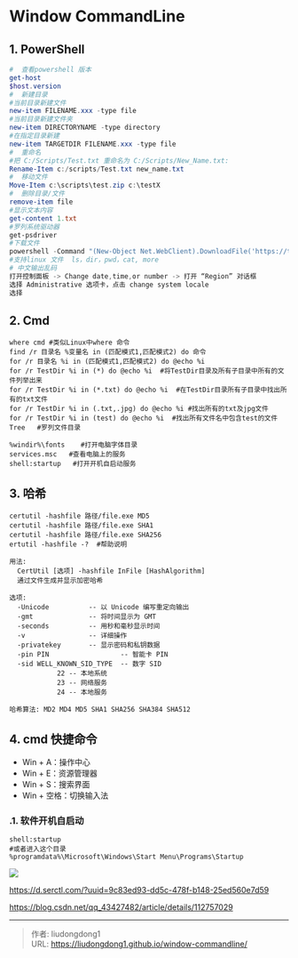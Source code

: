 # Window CommandLine


## 1. PowerShell

```powershell
#  查看powershell 版本
get-host
$host.version
#  新建目录
#当前目录新建文件
new-item FILENAME.xxx -type file
#当前目录新建文件夹
new-item DIRECTORYNAME -type directory
#在指定目录新建
new-item TARGETDIR FILENAME.xxx -type file
#  重命名
#把 C:/Scripts/Test.txt 重命名为 C:/Scripts/New_Name.txt:
Rename-Item c:/scripts/Test.txt new_name.txt
#  移动文件
Move-Item c:\scripts\test.zip c:\testX
#  删除目录/文件
remove-item file
#显示文本内容
get-content 1.txt
#罗列系统驱动器
get-psdriver
#下载文件
powershell -Command "(New-Object Net.WebClient).DownloadFile('https://ts', './src/ts')"
#支持linux 文件  ls，dir，pwd，cat, more
# 中文输出乱码
打开控制面板 -> Change date,time,or number -> 打开 “Region” 对话框
选择 Administrative 选项卡，点击 change system locale
选择
```

## 2. Cmd

```shell
where cmd #类似Linux中where 命令
find /r 目录名 %变量名 in (匹配模式1,匹配模式2) do 命令
for /r 目录名 %i in (匹配模式1,匹配模式2) do @echo %i
for /r TestDir %i in (*) do @echo %i  #将TestDir目录及所有子目录中所有的文件列举出来
for /r TestDir %i in (*.txt) do @echo %i  #在TestDir目录所有子目录中找出所有的txt文件
for /r TestDir %i in (.txt,.jpg) do @echo %i #找出所有的txt及jpg文件
for /r TestDir %i in (test) do @echo %i  #找出所有文件名中包含test的文件
Tree   #罗列文件目录

%windir%\fonts    #打开电脑字体目录
services.msc   #查看电脑上的服务
shell:startup   #打开开机自启动服务
```

## 3. 哈希

```shell
certutil -hashfile 路径/file.exe MD5
certutil -hashfile 路径/file.exe SHA1
certutil -hashfile 路径/file.exe SHA256
ertutil -hashfile -?  #帮助说明
```

```
用法:
  CertUtil [选项] -hashfile InFile [HashAlgorithm]
  通过文件生成并显示加密哈希

选项:
  -Unicode          -- 以 Unicode 编写重定向输出
  -gmt              -- 将时间显示为 GMT
  -seconds          -- 用秒和毫秒显示时间
  -v                -- 详细操作
  -privatekey       -- 显示密码和私钥数据
  -pin PIN                  -- 智能卡 PIN
  -sid WELL_KNOWN_SID_TYPE  -- 数字 SID
            22 -- 本地系统
            23 -- 网络服务
            24 -- 本地服务

哈希算法: MD2 MD4 MD5 SHA1 SHA256 SHA384 SHA512
```

## 4. cmd 快捷命令

- Win + A：操作中心
- Win + E：资源管理器
- Win + S：搜索界面
- Win + 空格：切换输入法

### .1. 软件开机自启动

```
shell:startup
#或者进入这个目录
%programdata%\Microsoft\Windows\Start Menu\Programs\Startup
```

![](https://gitee.com/github-25970295/blogpictureV2/raw/master/image-20210707170127650.png)



https://d.serctl.com/?uuid=9c83ed93-dd5c-478f-b148-25ed560e7d59 

https://blog.csdn.net/qq_43427482/article/details/112757029

---

> 作者: liudongdong1  
> URL: https://liudongdong1.github.io/window-commandline/  

